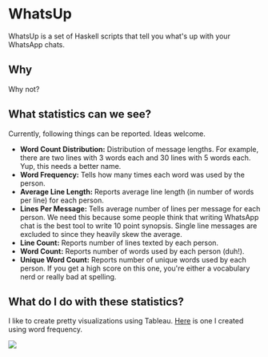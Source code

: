 # WhatsUp #

WhatsUp is a set of Haskell scripts that tell you what's up with your WhatsApp chats.

## Why ##

Why not?

## What statistics can we see? ##

Currently, following things can be reported. Ideas welcome.

- **Word Count Distribution:** Distribution of message lengths. For example, there are two lines with 3 words each and 30 lines with 5 words each. Yup, this needs a better name.
- **Word Frequency:** Tells how many times each word was used by the person.
- **Average Line Length:** Reports average line length (in number of words per line) for each person.
- **Lines Per Message:** Tells average number of lines per message for each person. We need this because some people think that writing WhatsApp chat is the best tool to write 10 point synopsis. Single line messages are excluded to since they heavily skew the average.
- **Line Count:** Reports number of lines texted by each person.
- **Word Count:** Reports number of words used by each person (duh!).
- **Unique Word Count:** Reports number of unique words used by each person. If you get a high score on this one, you're either a vocabulary nerd or really bad at spelling.

## What do I do with these statistics? ##
I like to create pretty visualizations using Tableau. [Here](https://public.tableau.com/views/HeAndShe/HisWordCloud?:embed=y&:display_count=yes) is one I created using word frequency.

<a href='https://public.tableau.com/views/HeAndShe/HisWordCloud?:embed=y&:display_count=yes'>
<div class='tableauPlaceholder' id='viz1497461333125' style='position: relative'><noscript><a href='#'><img alt=' ' src='https:&#47;&#47;public.tableau.com&#47;static&#47;images&#47;He&#47;HeAndShe&#47;HisWordCloud&#47;1_rss.png' style='border: none' /></a></noscript><object class='tableauViz'  style='display:none;'><param name='host_url' value='https%3A%2F%2Fpublic.tableau.com%2F' /> <param name='site_root' value='' /><param name='name' value='HeAndShe&#47;HisWordCloud' /><param name='tabs' value='yes' /><param name='toolbar' value='yes' /><param name='static_image' value='https:&#47;&#47;public.tableau.com&#47;static&#47;images&#47;He&#47;HeAndShe&#47;HisWordCloud&#47;1.png' /> <param name='animate_transition' value='yes' /><param name='display_static_image' value='yes' /><param name='display_spinner' value='yes' /><param name='display_overlay' value='yes' /><param name='display_count' value='yes' /></object></div></a>
